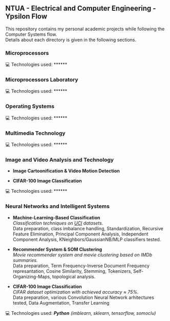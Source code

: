 ## NTUA - Electrical and Computer Engineering - Ypsilon Flow

This repository contains my personal academic projects while following the Computer Systems flow.  
Details about each directory is given in the following sections.

### Microprocessors

:computer: Technologies used: ******

### Microprocessors Laboratory

:computer: Technologies used: ******

### Operating Systems

:computer: Technologies used: ******

### Multimedia Technology

:computer: Technologies used: ******

### Image and Video Analysis and Technology

- **Image Cartoonification & Video Motion Detection**  

- **CIFAR-100 Image Classification**  

:computer: Technologies used: ******

### Neural Networks and Intelligent Systems

- **Machine-Learning-Based Classification**  
_Classification techniques on [UCI](https://archive.ics.uci.edu/ml/index.php) datasets._  
Data preparation, class imbalance handling, Standardization, Recursive Feature Elimination, Principal Component Analysis, Independent Component Analysis, KNeighbors/GaussianNB/MLP classifiers tested.

- **Recommender System & SOM Clustering**  
_Movie recommender system and movie clustering based on IMDb summaries._  
Data preparation, Term Frequency-Inverse Document Frequency represantation, Cosine Similarity, Stemming, Tokenizers, Self-Organizing-Maps, topological analysis.

- **CIFAR-100 Image Classification**  
_CIFAR dataset optimization with achieved accuracy ≈ 75%._  
Data preparation, various Convolution Neural Network arhitectures tested, Data Augmentation, Transfer Learning

:computer: Technologies used: ***Python*** _(imblearn, sklearn, tensorflow, somoclu)_
